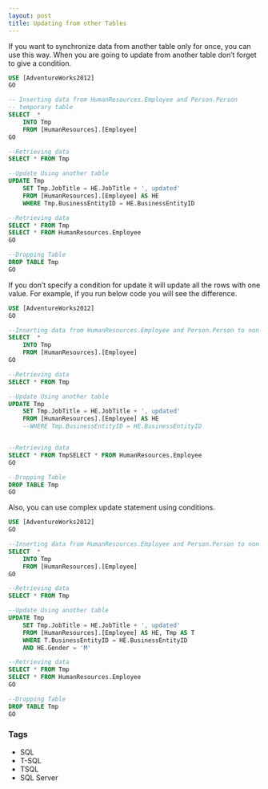 ```yaml
---
layout: post
title: Updating from other Tables
---
```


If you want to synchronize data from another table only for once, you can use this way. When you are going to update from another table don’t forget to give a condition.

```sql
USE [AdventureWorks2012]
GO

-- Inserting data from HumanResources.Employee and Person.Person 
-- temporary table
SELECT  *
    INTO Tmp
    FROM [HumanResources].[Employee] 
GO

--Retrieving data
SELECT * FROM Tmp

--Update Using another table
UPDATE Tmp
    SET Tmp.JobTitle = HE.JobTitle + ', updated'
    FROM [HumanResources].[Employee] AS HE
    WHERE Tmp.BusinessEntityID = HE.BusinessEntityID

--Retrieving data
SELECT * FROM Tmp
SELECT * FROM HumanResources.Employee
GO

--Dropping Table
DROP TABLE Tmp
GO
```

If you don’t specify a condition for update it will update all the rows with one value. For example, if you run below code you will see the difference.

```sql
USE [AdventureWorks2012]
GO

--Inserting data from HumanResources.Employee and Person.Person to non existing table
SELECT  *
    INTO Tmp
    FROM [HumanResources].[Employee] 
GO

--Retrieving data
SELECT * FROM Tmp

--Update Using another table
UPDATE Tmp
    SET Tmp.JobTitle = HE.JobTitle + ', updated'
    FROM [HumanResources].[Employee] AS HE
    --WHERE Tmp.BusinessEntityID = HE.BusinessEntityID


--Retrieving data
SELECT * FROM TmpSELECT * FROM HumanResources.Employee
GO

--Dropping Table
DROP TABLE Tmp
GO
```

Also, you can use complex update statement using conditions.

```sql
USE [AdventureWorks2012]
GO

--Inserting data from HumanResources.Employee and Person.Person to non existing table
SELECT  *
    INTO Tmp
    FROM [HumanResources].[Employee] 
GO

--Retrieving data
SELECT * FROM Tmp

--Update Using another table
UPDATE Tmp 
    SET Tmp.JobTitle = HE.JobTitle + ', updated'
    FROM [HumanResources].[Employee] AS HE, Tmp AS T
    WHERE T.BusinessEntityID = HE.BusinessEntityID
    AND HE.Gender = 'M'

--Retrieving data
SELECT * FROM Tmp
SELECT * FROM HumanResources.Employee
GO

--Dropping Table
DROP TABLE Tmp
GO
```

### Tags

- SQL
- T-SQL
- TSQL
- SQL Server